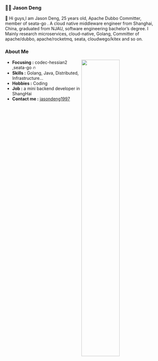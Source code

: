 
###  :man_technologist:  Jason Deng

👋 Hi guys,I am Jason Deng, 25 years old, Apache Dubbo Committer, member of seata-go . A cloud native middleware engineer from Shanghai, China, graduated from NJAU, software engineering bachelor’s degree. I Mainly research microservices, cloud-native, Golang, Committer of apache/dubbo, apache/rocketmq, seata, cloudwego/kitex and so on.

### About Me

<img width="50%" align="right" src="https://github-readme-stats.vercel.app/api?username=jasondeng1997
&show_icons=true&theme=dark&bg_color=30,e96443,904e95&title_color=fff&text_color=fff" />
</html>

-  **Focusing :** codec-hessian2 ,seata-go :fire: 
-  **Skills :** Golang, Java, Distributed, Infrastructure...
-  **Hobbies :** Coding
-  **Job :** a mini backend developer in ShangHai
-  **Contact me :** [jasondeng1997](mailto:15301580353@163.com)


